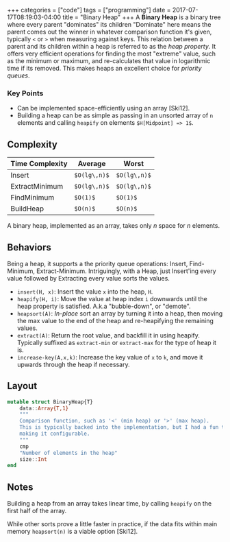 +++
categories = ["code"]
tags = ["programming"]
date = 2017-07-17T08:19:03-04:00
title = "Binary  Heap"
+++
A __Binary Heap__ is a binary tree where every parent "dominates" its children
"Dominate" here means the parent comes out the winner in whatever comparison
function it's given, typically `<` or `>` when measuring against keys. This
relation between a parent and its children within a heap is referred to as the
_heap property_. It offers very efficient operations for finding the most
"extreme" value, such as the minimum or maximum, and re-calculates that value
in logarithmic time if its removed. This makes heaps an excellent choice for
_priority queues_.

### Key Points
* Can be implemented space-efficiently using an array [Ski12].
* Building a heap can be as simple as passing in an unsorted array of  `n`
  elements and calling `heapify` on elements `$H[Midpoint] => 1$`.

## Complexity

Time Complexity|Average|Worst
---------|-------|-------
Insert   |`$O(lg\,n)$`|`$O(lg\,n)$`
ExtractMinimum|`$O(lg\,n)$`|`$O(lg\,n)$`
FindMinimum|`$O(1)$`|`$O(1)$`
BuildHeap|`$O(n)$`|`$O(n)$`

A binary heap, implemented as an array, takes only _n_ space for _n_ elements.

## Behaviors
Being a heap, it supports a the priority queue operations: Insert, Find-Minimum,
Extract-Minimum. Intriguingly, with a Heap, just Insert'ing every value followed
by Extracting every value sorts the values.

* `insert(H, x)`: Insert the value `x` into the heap, `H`.
* `heapify(H, i)`: Move the value at heap index `i` downwards until the heap
  property is satisfied. A.k.a "bubble-down", or "demote".
* `heapsort(A)`: _In-place_ sort an array by turning it into a heap, then moving
  the max value to the end of the heap and re-heapifying the remaining values.
* `extract(A)`: Return the root value, and backfill it in using heapify.
  Typically suffixed as `extract-min` or `extract-max` for the type of heap it
  is.
* `increase-key(A,x,k)`: Increase the key value of `x` to `k`, and move it
  upwards through the heap if necessary.

## Layout
```julia
mutable struct BinaryHeap{T}
    data::Array{T,1}
    """
    Comparison function, such as '<' (min heap) or '>' (max heap).
    This is typically backed into the implementation, but I had a fun time
    making it configurable.
    """
    cmp
    "Number of elements in the heap"
    size::Int
end
```

## Notes
Building a heap from an array takes linear time, by calling `heapify` on the
first half of the array.

While other sorts prove a little faster in practice, if the data fits within
main memory `heapsort(n)` is a viable option [Ski12].
